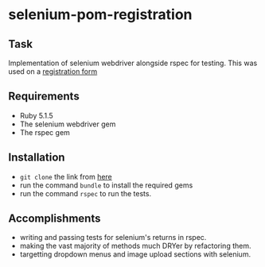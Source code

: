 # selenium-pom-registration

## Task
Implementation of selenium webdriver alongside rspec for testing. This was used on a [registration form](http://demoqa.com/registration/)

## Requirements
* Ruby 5.1.5
* The selenium webdriver gem
* The rspec gem

## Installation
* `git clone` the link from [here](https://github.com/MoRUddin/selenium-pom-registration)
* run the command `bundle` to install the required gems
* run the command `rspec` to run the tests.

## Accomplishments
* writing and passing tests for selenium's returns in rspec.
* making the vast majority of methods much DRYer by refactoring them.
* targetting dropdown menus and image upload sections with selenium.

